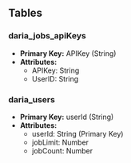 ## Tables

### daria_jobs_apiKeys
- **Primary Key:** APIKey (String)
- **Attributes:**
  - APIKey: String
  - UserID: String

### daria_users
- **Primary Key:** userId (String)
- **Attributes:**
  - userId: String (Primary Key)
  - jobLimit: Number
  - jobCount: Number
